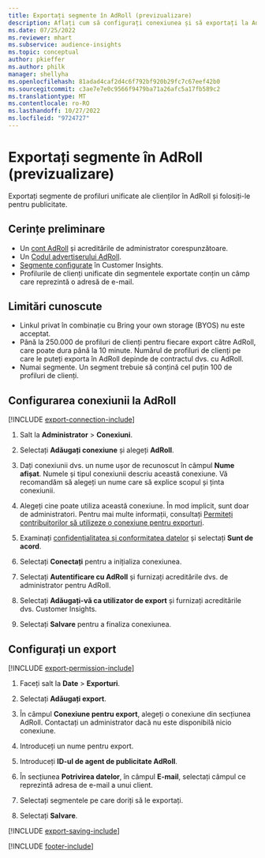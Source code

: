 ```yaml
---
title: Exportați segmente în AdRoll (previzualizare)
description: Aflați cum să configurați conexiunea și să exportați la AdRoll.
ms.date: 07/25/2022
ms.reviewer: mhart
ms.subservice: audience-insights
ms.topic: conceptual
author: pkieffer
ms.author: philk
manager: shellyha
ms.openlocfilehash: 81adad4caf2d4c6f792bf920b29fc7c67eef42b0
ms.sourcegitcommit: c3ae7e7e0c9566f9479ba71a26afc5a17fb589c2
ms.translationtype: MT
ms.contentlocale: ro-RO
ms.lasthandoff: 10/27/2022
ms.locfileid: "9724727"
---
```

# <a name="export-segments-to-adroll-preview"></a>Exportați segmente în AdRoll (previzualizare)

Exportați segmente de profiluri unificate ale clienților în AdRoll și folosiți-le pentru publicitate.

## <a name="prerequisites"></a>Cerințe preliminare

- Un [cont AdRoll](https://www.adroll.com/) și acreditările de administrator corespunzătoare.
- Un [Codul advertiserului AdRoll](https://help.adroll.com/hc/articles/212011838-Advertiser-Profiles).
- [Segmente configurate](segments.md) în Customer Insights.
- Profilurile de clienți unificate din segmentele exportate conțin un câmp care reprezintă o adresă de e-mail.

## <a name="known-limitations"></a>Limitări cunoscute

- Linkul privat în combinație cu Bring your own storage (BYOS) nu este acceptat.
- Până la 250.000 de profiluri de clienți pentru fiecare export către AdRoll, care poate dura până la 10 minute. Numărul de profiluri de clienți pe care le puteți exporta în AdRoll depinde de contractul dvs. cu AdRoll.
- Numai segmente. Un segment trebuie să conțină cel puțin 100 de profiluri de clienți.

## <a name="set-up-connection-to-adroll"></a>Configurarea conexiunii la AdRoll

[!INCLUDE [export-connection-include](includes/export-connection-admn.md)]

1. Salt la **Administrator** > **Conexiuni**.

1. Selectați **Adăugați conexiune** și alegeți **AdRoll**.

1. Dați conexiunii dvs. un nume ușor de recunoscut în câmpul **Nume afișat**. Numele și tipul conexiunii descriu această conexiune. Vă recomandăm să alegeți un nume care să explice scopul și ținta conexiunii.

1. Alegeți cine poate utiliza această conexiune. În mod implicit, sunt doar de administratori. Pentru mai multe informații, consultați [Permiteți contribuitorilor să utilizeze o conexiune pentru exporturi](connections.md#allow-contributors-to-use-a-connection-for-exports).

1. Examinați [confidențialitatea și conformitatea datelor](connections.md#data-privacy-and-compliance) și selectați **Sunt de acord**.

1. Selectați **Conectați** pentru a inițializa conexiunea.

1. Selectați **Autentificare cu AdRoll** și furnizați acreditările dvs. de administrator pentru AdRoll.

1. Selectați **Adăugați-vă ca utilizator de export** și furnizați acreditările dvs. Customer Insights.

1. Selectați **Salvare** pentru a finaliza conexiunea.

## <a name="configure-an-export"></a>Configurați un export

[!INCLUDE [export-permission-include](includes/export-permission.md)]

1. Faceți salt la **Date** > **Exporturi**.

1. Selectați **Adăugați export**.

1. În câmpul **Conexiune pentru export**, alegeți o conexiune din secțiunea AdRoll. Contactați un administrator dacă nu este disponibilă nicio conexiune.

1. Introduceți un nume pentru export.

1. Introduceți **ID-ul de agent de publicitate AdRoll**.

1. În secțiunea **Potrivirea datelor**, în câmpul **E-mail**, selectați câmpul ce reprezintă adresa de e-mail a unui client.

1. Selectați segmentele pe care doriți să le exportați.

1. Selectați **Salvare**.

[!INCLUDE [export-saving-include](includes/export-saving.md)]

[!INCLUDE [footer-include](includes/footer-banner.md)]
